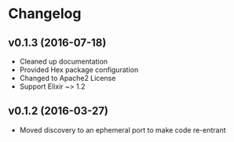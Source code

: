 # Changelog

## v0.1.3 (2016-07-18)

* Cleaned up documentation
* Provided Hex package configuration
* Changed to Apache2 License
* Support Elixir ~> 1.2

## v0.1.2 (2016-03-27)

* Moved discovery to an ephemeral port to make code re-entrant

